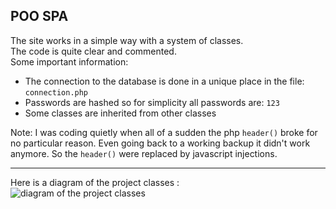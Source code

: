 ## POO SPA
The site works in a simple way with a system of classes.<br>
The code is quite clear and commented. <br>
Some important information:<br>

 - The connection to the database is done in a unique place in the file: `connection.php`
 - Passwords are hashed so for simplicity all passwords are: `123`
 - Some classes are inherited from other classes

Note: I was coding quietly when all of a sudden the php `header()` broke for no particular reason. Even going back to a working backup it didn't work anymore. So the `header()` were replaced by javascript injections.
<hr>

Here is a diagram of the project classes :<br>
<img alt='diagram of the project classes' src="https://cdn.discordapp.com/attachments/709455110228410419/1040768762414104577/image.png">
